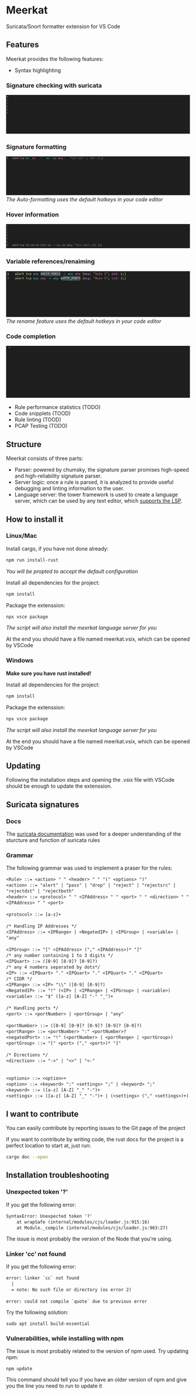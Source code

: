 # Meerkat

Suricata/Snort formatter extension for VS Code

## Features
Meerkat provides the following features:
- Syntax highlighting
### Signature checking with suricata
![Signature checking example](./media/Errors.gif)
### Signature formatting
![Signature formatting example](./media/auto-format.gif)
*The Auto-formatting uses the default hotkeys in your code editor*
### Hover information
![Hover information example](./media/hover.gif)
### Variable references/renaiming
![Variable renaiming example](./media/rename.gif)
*The rename feature uses the default hotkeys in your code editor*
### Code completion
![Code completion example](./media/suggestion.gif)
- Rule performance statistics (TODO)
- Code snipplets (TOOD)
- Rule linting (TOOD)
- PCAP Testing (TODO)

## Structure
Meerkat consists of three parts:
- Parser: powered by chumsky, the signature parser promises high-speed and high-reliability signature parser.
- Server logic: once a rule is parsed, it is analyzed to provide useful debugging and linting information to the user.
- Language server: the tower framework is used to create a language server, which can be used by any text editor, which [supports the LSP](https://microsoft.github.io/language-server-protocol/implementors/tools/).

## How to install it

### Linux/Mac
Install cargo, if you have not done already:
```bash
npm run install-rust
```
*You will be propted to accept the default configuration*

Install all dependencies for the project:
```bash
npm install
```

Package the extenssion:
```bash
npx vsce package
```
*The script will also install the meerkat language server for you*

At the end you should have a file named meerkat.vsix, which can be opened by VSCode

### Windows
**Make sure you have rust installed!**

Install all dependencies for the project:
```bash
npm install
```
Package the extenssion:
```bash
npx vsce package
```
*The script will also install the meerkat language server for you*

At the end you should have a file named meerkat.vsix, which can be opened by VSCode

## Updating
Following the installation steps and opening the .vsix file with VSCode should be enough to update the extenssion.

## Suricata signatures

### Docs
The [suricata documentation](https://suricata.readthedocs.io/en/suricata-6.0.0/rules/intro.html#rule-options) was used for a deeper understanding of the sturcture and function of suricata rules

### Grammar
The following grammar was used to implement a praser for the rules:
```
<Rule> ::= <action> " " <header> " " "(" <options> ")"
<action> ::= "alert" | "pass" | "drop" | "reject" | "rejectsrc" | "rejectdst" | "rejectboth"
<header> ::= <protocol> " " <IPAddress> " " <port> " " <direction> " " <IPAddress> " " <port>

<protocol> ::= [a-z]+

/* Handling IP Addresses */
<IPAddress> ::= <IPRange> | <NegatedIP> | <IPGroup> | <variable> | "any"

<IPGroup> ::= "[" <IPAddress> ("," <IPAddress>)* "]"
/* any number containing 1 to 3 digits */
<IPQuart> ::= ([0-9] [0-9]? [0-9]?)
/* any 4 numbers separated by dots*/
<IP> ::= <IPQuart> "." <IPQuart> "." <IPQuart> "." <IPQuart>
/* CIDR */
<IPRange> ::= <IP> "\\" ([0-9] [0-9]?) 
<NegatedIP> ::= "!" (<IP> | <IPRange> | <IPGroup> | <variable>)
<variable> ::= "$" ([a-z] [A-Z] "-" "_")+

/* Handling ports */
<port> ::= <portNumber> | <portGroup> | "any"

<portNumber> ::= ([0-9] [0-9]? [0-9]? [0-9]? [0-9]?)
<portRange> ::= <portNumber> ":" <portNumber>?
<negatedPort> ::= "!" (<portNumber> | <portRange> | <portGroup>)
<portGroup> ::= "[" <port> ("," <port>)* "]"

/* Directions */
<direction> ::= "->" | "<>" | "<-"


<options> ::= <option>+
<option> ::= <keyword> ":" <settings> ";" | <keyword> ";"
<keyword> ::= ([a-z] [A-Z] "_" "-")+
<settings> ::= ([a-z] [A-Z] "_" "-")+ | (<settings> ("," <settings>)+)
```

## I want to contribute
You can easily contribute by reporting issues to the Git page of the project

If you want to contribute by writing code, the rust docs for the project is a perfect location to start at, just run:
```bash
cargo doc --open
```


## Installation troubleshooting
### Unexpected token '?'
If you get the following error:
```
SyntaxError: Unexpected token '?'
    at wrapSafe (internal/modules/cjs/loader.js:915:16)
    at Module._compile (internal/modules/cjs/loader.js:963:27)
```
The issue is most probably the version of the Node that you're using.


### Linker 'cc' not found
If you get the following error:
```
error: linker `cc` not found
  |
  = note: No such file or directory (os error 2)

error: could not compile `quote` due to previous error
```
Try the following solution:
```
sudo apt install build-essential
```

### Vulnerabilities, while installing with npm
The issue is most probably related to the version of npm used. Try updating npm:
```
npm update
```
This command should tell you if you have an older version of npm and give you the line you need to run to update it

